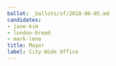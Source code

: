 ```yaml
---
ballot: _ballots/sf/2018-06-05.md
candidates:
- jane-kim
- london-breed
- mark-leno
title: Mayor
label: City-Wide Office
---
```

